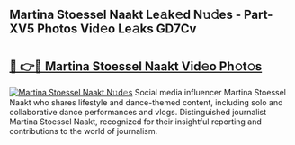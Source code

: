 ## Martina Stoessel Naakt Le𝚊k𝚎d N𝚞𝚍es - Part-XV5 Photos Vid𝚎o Le𝚊ks GD7Cv

# <h2><a href="http://fb4vtmg.evod.top/?m=Martina+Stoessel+Naakt">🔗 👉🔴 Martina Stoessel Naakt Vid𝚎o Ph𝚘t𝚘s</a></h2>

[![Martina Stoessel Naakt N𝚞d𝚎s](https://i.imgur.com/8V9OHl7.gif)](http://fb4vtmg.evod.top/?m=Martina+Stoessel+Naakt)
Social media influencer Martina Stoessel Naakt who shares lifestyle and dance-themed content, including solo and collaborative dance performances and vlogs. Distinguished journalist Martina Stoessel Naakt, recognized for their insightful reporting and contributions to the world of journalism. 
